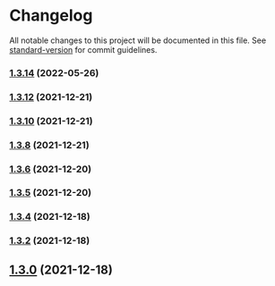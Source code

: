 # Changelog

All notable changes to this project will be documented in this file. See [standard-version](https://github.com/conventional-changelog/standard-version) for commit guidelines.

### [1.3.14](https://github.com/thinkkoa/koatty_logger/compare/v1.3.12...v1.3.14) (2022-05-26)

### [1.3.12](https://github.com/thinkkoa/koatty_logger/compare/v1.3.10...v1.3.12) (2021-12-21)

### [1.3.10](https://github.com/thinkkoa/koatty_logger/compare/v1.3.8...v1.3.10) (2021-12-21)

### [1.3.8](https://github.com/thinkkoa/koatty_logger/compare/v1.3.6...v1.3.8) (2021-12-21)

### [1.3.6](https://github.com/thinkkoa/koatty_logger/compare/v1.3.5...v1.3.6) (2021-12-20)

### [1.3.5](https://github.com/thinkkoa/koatty_logger/compare/v1.3.4...v1.3.5) (2021-12-20)

### [1.3.4](https://github.com/thinkkoa/koatty_logger/compare/v1.3.2...v1.3.4) (2021-12-18)

### [1.3.2](https://github.com/thinkkoa/koatty_logger/compare/v1.3.0...v1.3.2) (2021-12-18)

## [1.3.0](https://github.com/thinkkoa/koatty_logger/compare/v1.2.12...v1.3.0) (2021-12-18)
